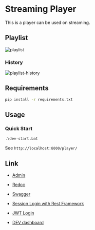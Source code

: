 # Streaming Player

This is a player can be used on streaming.

## Playlist
![playlist](https://user-images.githubusercontent.com/10178964/213933850-a9dfa041-7d69-4600-8e18-b8b71f026157.png)

### History
![playlist-history](https://user-images.githubusercontent.com/10178964/213933824-d1545650-901a-4934-a0ea-3cde8ae7b311.png)


## Requirements

```bash
pip install -r requirements.txt
```

## Usage

### Quick Start

```bat
.\dev-start.bat
```

See `http://localhost:8000/player/`

## Link

- [Admin](http://localhost:8000/api/__hidden_admin)

- [Redoc](http://localhost:8000/api/__hidden_redoc)

- [Swagger](http://localhost:8000/api/__hidden_swagger)

- [Session Login with Rest Framework](http://localhost:8000/api/__hidden_dev_dashboard/login)

- [JWT Login](http://localhost:8000/api/__hidden_dev_dashboard/login)

- [DEV dashboard](http://localhost:8000/api/__hidden_dev_dashboard/dashboard)
